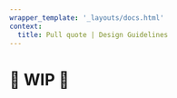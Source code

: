 ```yaml
---
wrapper_template: '_layouts/docs.html'
context:
  title: Pull quote | Design Guidelines
---
```


# 🚧 WIP 🚧
